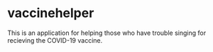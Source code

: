 # vaccinehelper
This is an application for helping those who have trouble singing for recieving the COVID-19 vaccine.
